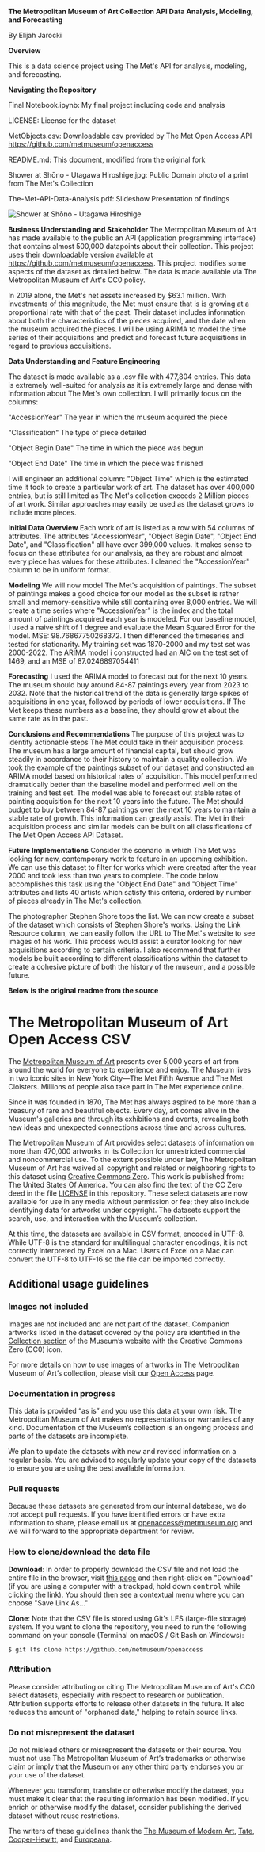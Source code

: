 **The Metropolitan Museum of Art Collection API
Data Analysis, Modeling, and Forecasting**

By Elijah Jarocki

**Overview**

This is a data science project using The Met's API for analysis, modeling, and forecasting.

**Navigating the Repository**

Final Notebook.ipynb: My final project including code and analysis

LICENSE: License for the dataset

MetObjects.csv: Downloadable csv provided by The Met Open Access API https://github.com/metmuseum/openaccess

README.md: This document, modified from the original fork

Shower at Shōno - Utagawa Hiroshige.jpg: Public Domain photo of a print from The Met's Collection

The-Met-API-Data-Analysis.pdf: Slideshow Presentation of findings

![Shower at Shōno - Utagawa Hiroshige](https://github.com/ejarocki/The-Met-API-Data-Analysis/blob/d8404c0dfdc98d94a4975dc383794cb835fad2b9/Shower%20at%20Sh%C5%8Dno%20-%20Utagawa%20Hiroshige.jpg)

**Business Understanding and Stakeholder**
The Metropolitan Museum of Art has made available to the public an API (application programming interface) that contains almost 500,000 datapoints about their collection. This project uses their downloadable version available at https://github.com/metmuseum/openaccess. This project modifies some aspects of the dataset as detailed below. The data is made available via The Metropolitan Museum of Art's CC0 policy.

In 2019 alone, the Met's net assets increased by $63.1 million. With investments of this magnitude, the Met must ensure that is is growing at a proportional rate with that of the past. Their dataset includes information about both the characteristics of the pieces acquired, and the date when the museum acquired the pieces. I will be using ARIMA to model the time series of their acquisitions and predict and forecast future acquisitions in regard to previous acquisitions.

**Data Understanding and Feature Engineering**

The dataset is made available as a .csv file with 477,804 entries. This data is extremely well-suited for analysis as it is extremely large and dense with information about The Met's own collection. I will primarily focus on the columns:

"AccessionYear" The year in which the museum acquired the piece

"Classification" The type of piece detailed

"Object Begin Date" The time in which the piece was begun

"Object End Date" The time in which the piece was finished

I will engineer an additional column: "Object Time" which is the estimated time it took to create a particular work of art. The dataset has over 400,000 entries, but is still limited as The Met's collection exceeds 2 Million pieces of art work. Similar approaches may easily be used as the dataset grows to include more pieces.

**Initial Data Overview**
Each work of art is listed as a row with 54 columns of attributes.  The attributes "AccessionYear", "Object Begin Date", "Object End Date", and "Classification" all have over 399,000 values. It makes sense to focus on these attributes for our analysis, as they are robust and almost every piece has values for these attributes. I cleaned the "AccessionYear" column to be in uniform format. 

**Modeling**
We will now model The Met's acquisition of paintings. The subset of paintings makes a good choice for our model as the subset is rather small and memory-sensitive while still containing over 8,000 entries. We will create a time series where "AccessionYear" is the index and the total amount of paintings acquired each year is modeled. For our baseline model, I used a naive shift of 1 degree and evaluate the Mean Squared Error for the model. MSE: 98.76867750268372. I then differenced the timeseries and tested for stationarity. My training set was 1870-2000 and my test set was 2000-2022. The ARIMA model i constructed had an AIC on the test set of 1469, and an MSE of 87.0246897054411

**Forecasting** 
I used the ARIMA model to forecast out for the next 10 years. The museum should buy around 84-87 paintings every year from 2023 to 2032. Note that the historical trend of the data is generally large spikes of acquisitions in one year, followed by periods of lower acquisitions. If The Met keeps these numbers as a baseline, they should grow at about the same rate as in the past.

**Conclusions and Recommendations**
The purpose of this project was to identify actionable steps The Met could take in their acquisition process. The museum has a large amount of financial capital, but should grow steadily in accordance to their history to maintain a quality collection. We took the example of the paintings subset of our dataset and constructed an ARIMA model based on historical rates of acquisition. This model performed dramatically better than the baseline model and performed well on the training and test set. The model was able to forecast out stable rates of painting acquisition for the next 10 years into the future. The Met should budget to buy between 84-87 paintings over the next 10 years to maintain a stable rate of growth. This information can greatly assist The Met in their acquisition process and similar models can be built on all classifications of The Met Open Access API Dataset.

**Future Implementations**
Consider the scenario in which The Met was looking for new, contemporary work to feature in an upcoming exhibition. We can use this dataset to filter for works which were created after the year 2000 and took less than two years to complete. The code below accomplishes this task using the "Object End Date" and "Object Time" attributes and lists 40 artists which satisfy this criteria, ordered by number of pieces already in The Met's collection.

The photographer Stephen Shore tops the list. We can now create a subset of the dataset which consists of Stephen Shore's works. Using the Link Resource column, we can easily follow the URL to The Met's website to see images of his work. This process would assist a curator looking for new acquisitions according to certain criteria. I also recommend that further models be built according to different classifications within the dataset to create a cohesive picture of both the history of the museum, and a possible future.

**Below is the original readme from the source**

The Metropolitan Museum of Art Open Access CSV
===================

The [Metropolitan Museum of Art](http://www.metmuseum.org) presents over 5,000 years of art from around the world for everyone to experience and enjoy. The Museum lives in two iconic sites in New York City—The Met Fifth Avenue and The Met Cloisters. Millions of people also take part in The Met experience online.

Since it was founded in 1870, The Met has always aspired to be more than a treasury of rare and beautiful objects. Every day, art comes alive in the Museum's galleries and through its exhibitions and events, revealing both new ideas and unexpected connections across time and across cultures.

The Metropolitan Museum of Art provides select datasets of information on more than 470,000 artworks in its Collection for unrestricted commercial and noncommercial use. To the extent possible under law, The Metropolitan Museum of Art has waived all copyright and related or neighboring rights to this dataset using [Creative Commons Zero](https://creativecommons.org/publicdomain/zero/1.0/). This work is published from: The United States Of America. You can also find the text of the CC Zero deed in the file [LICENSE](https://github.com/metmuseum/openaccess/blob/master/LICENSE) in this repository. These select datasets are now available for use in any media without permission or fee; they also include identifying data for artworks under copyright. The datasets support the search, use, and interaction with the Museum’s collection. 

At this time, the datasets are available in CSV format, encoded in UTF-8. While UTF-8 is the standard for multilingual character encodings, it is not correctly interpreted by Excel on a Mac. Users of Excel on a Mac can convert the UTF-8 to UTF-16 so the file can be imported correctly.

## Additional usage guidelines
### Images not included
Images are not included and are not part of the dataset. Companion artworks listed in the dataset covered by the policy are identified in the [Collection section](http://www.metmuseum.org/art/collection) of the Museum’s website  with the Creative Commons Zero (CC0) icon. 

For more details on how to use images of artworks in The Metropolitan Museum of Art’s collection, please visit our [Open Access](http://www.metmuseum.org/about-the-met/policies-and-documents/image-resources) page.

### Documentation in progress
This data is provided “as is” and you use this data at your own risk. The Metropolitan Museum of Art makes no representations or warranties of any kind. Documentation of the Museum’s collection is an ongoing process and parts of the datasets are incomplete. 

We plan to update the datasets with new and revised information on a regular basis. You are advised to regularly update your copy of the datasets to ensure you are using the best available information.

### Pull requests
Because these datasets are generated from our internal database, we do *not* accept pull requests. If you have identified errors or have extra information to share, please email us at [openaccess@metmuseum.org](mailto:openaccess@metmuseum.org) and we will forward to the appropriate department for review.

### How to clone/download the data file

**Download**: In order to properly download the CSV file and not load the entire file in the browser, visit [this page](https://github.com/metmuseum/openaccess/blob/master/MetObjects.csv) and then right-click on "Download" (if you are using a computer with a trackpad, hold down <kbd>control</kbd> while clicking the link). You should then see a contextual menu where you can choose "Save Link As..."

**Clone**: Note that the CSV file is stored using Git's LFS (large-file storage) system. If you want to clone the repository, you need to run the following command on your console (Terminal on macOS / Git Bash on Windows):

```console
$ git lfs clone https://github.com/metmuseum/openaccess
```

### Attribution
Please consider attributing or citing The Metropolitan Museum of Art's CC0 select datasets, especially with respect to research or publication. Attribution supports efforts to release other datasets in the future. It also reduces the amount of "orphaned data," helping to retain source links.

### Do not misrepresent the dataset
Do not mislead others or misrepresent the datasets or their source. You must not use The Metropolitan Museum of Art’s trademarks or otherwise claim or imply that the Museum or any other third party endorses you or your use of the dataset.

Whenever you transform, translate or otherwise modify the dataset, you must make it clear that the resulting information has been modified. If you enrich or otherwise modify the dataset, consider publishing the derived dataset without reuse restrictions.

The writers of these guidelines thank the [The Museum of Modern Art](http://www.moma.org/), [Tate](http://www.tate.org.uk/), [Cooper-Hewitt](http://www.cooperhewitt.org/), and [Europeana](http://www.europeana.eu/).
